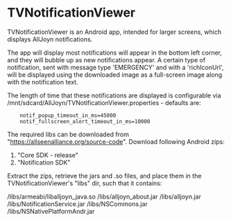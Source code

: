 TVNotificationViewer
====================

TVNotificationViewer is an Android app, intended for larger screens, which displays AllJoyn notifications.

The app will display most notifications will appear in the bottom left corner, and they will bubble up as new notifications appear.   A certain type of notification, sent with message type 'EMERGENCY' and with a 'richIconUrl', will be displayed using the downloaded image as a full-screen image along with the notification text.

The length of time that these notifications are displayed is configurable via /mnt/sdcard/AllJoyn/TVNotificationViewer.properties - defaults are:

        notif_popup_timeout_in_ms=45000
        notif_fullscreen_alert_timeout_in_ms=10000

The required libs can be downloaded from "https://allseenalliance.org/source-code".   Download following Android zips:

  1) "Core SDK - release"
  2) "Notification SDK"

Extract the zips, retrieve the jars and .so files, and place them in the TVNotificationViewer's "libs" dir, such that it contains:

  /libs/armeabi/liballjoyn_java.so
  /libs/alljoyn_about.jar
  /libs/alljoyn.jar
  /libs/NotificationService.jar
  /libs/NSCommons.jar
  /libs/NSNativePlatformAndr.jar
